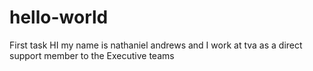 # hello-world
First task 
HI my name is nathaniel andrews and I work at tva as a direct support member to the Executive teams 
